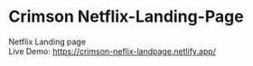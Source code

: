 # Crimson Netflix-Landing-Page

Netflix Landing page <br>
Live Demo: https://crimson-neflix-landpage.netlify.app/
